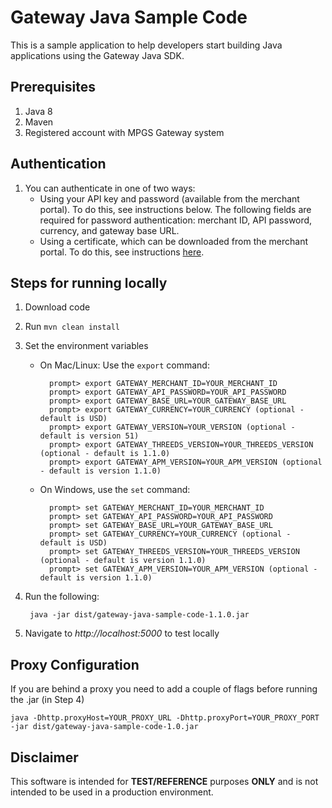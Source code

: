 # Gateway Java Sample Code
This is a sample application to help developers start building Java applications using the Gateway Java SDK.

## Prerequisites 
1. Java 8
1. Maven
1. Registered account with MPGS Gateway system

## Authentication
1. You can authenticate in one of two ways:
    - Using your API key and password (available from the merchant portal). To do this, see instructions below. The following fields are required for password authentication: merchant ID, API password, currency, and gateway base URL.
    - Using a certificate, which can be downloaded from the merchant portal. To do this, see instructions [here](CERT_AUTH.md).

## Steps for running locally
1. Download code
1. Run ```mvn clean install```
1. Set the environment variables
    - On Mac/Linux: Use the ```export``` command:

            prompt> export GATEWAY_MERCHANT_ID=YOUR_MERCHANT_ID
            prompt> export GATEWAY_API_PASSWORD=YOUR_API_PASSWORD
            prompt> export GATEWAY_BASE_URL=YOUR_GATEWAY_BASE_URL
            prompt> export GATEWAY_CURRENCY=YOUR_CURRENCY (optional - default is USD)
            prompt> export GATEWAY_VERSION=YOUR_VERSION (optional - default is version 51)
            prompt> export GATEWAY_THREEDS_VERSION=YOUR_THREEDS_VERSION (optional - default is 1.1.0)
            prompt> export GATEWAY_APM_VERSION=YOUR_APM_VERSION (optional - default is version 1.1.0)
    - On Windows, use the ```set``` command:

            prompt> set GATEWAY_MERCHANT_ID=YOUR_MERCHANT_ID
            prompt> set GATEWAY_API_PASSWORD=YOUR_API_PASSWORD
            prompt> set GATEWAY_BASE_URL=YOUR_GATEWAY_BASE_URL
            prompt> set GATEWAY_CURRENCY=YOUR_CURRENCY (optional - default is USD)
            prompt> set GATEWAY_THREEDS_VERSION=YOUR_THREEDS_VERSION (optional - default is version 1.1.0)
            prompt> set GATEWAY_APM_VERSION=YOUR_APM_VERSION (optional - default is version 1.1.0)

1. Run the following:

        java -jar dist/gateway-java-sample-code-1.1.0.jar

1. Navigate to *http://localhost:5000* to test locally

## Proxy Configuration
If you are behind a proxy you need to add a couple of flags before running the .jar (in Step 4)  

`java -Dhttp.proxyHost=YOUR_PROXY_URL -Dhttp.proxyPort=YOUR_PROXY_PORT -jar dist/gateway-java-sample-code-1.0.jar`

## Disclaimer
This software is intended for **TEST/REFERENCE** purposes **ONLY** and is not intended to be used in a production environment.
